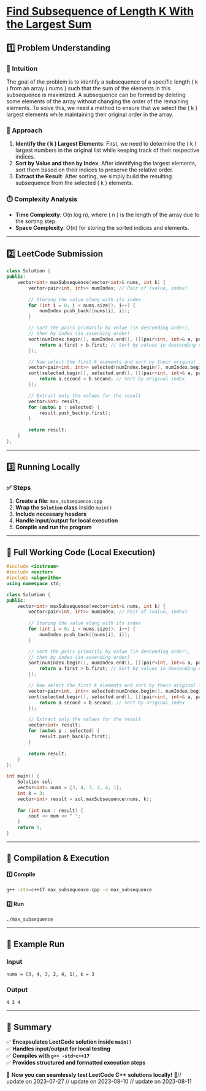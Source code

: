 # **[Find Subsequence of Length K With the Largest Sum](https://leetcode.com/problems/find-subsequence-of-length-k-with-the-largest-sum/description/)**  

## **1️⃣ Problem Understanding**  
### **📌 Intuition**  
The goal of the problem is to identify a subsequence of a specific length \( k \) from an array \( nums \) such that the sum of the elements in this subsequence is maximized. A subsequence can be formed by deleting some elements of the array without changing the order of the remaining elements. To solve this, we need a method to ensure that we select the \( k \) largest elements while maintaining their original order in the array.

### **🚀 Approach**  
1. **Identify the \( k \) Largest Elements**: First, we need to determine the \( k \) largest numbers in the original list while keeping track of their respective indices.
2. **Sort by Value and then by Index**: After identifying the largest elements, sort them based on their indices to preserve the relative order.
3. **Extract the Result**: After sorting, we simply build the resulting subsequence from the selected \( k \) elements.

### **⏱️ Complexity Analysis**  
- **Time Complexity**: O(n log n), where \( n \) is the length of the array due to the sorting step.
- **Space Complexity**: O(n) for storing the sorted indices and elements.

---  

## **2️⃣ LeetCode Submission**  
```cpp
class Solution {
public:
    vector<int> maxSubsequence(vector<int>& nums, int k) {
        vector<pair<int, int>> numIndex; // Pair of (value, index)
        
        // Storing the value along with its index
        for (int i = 0; i < nums.size(); i++) {
            numIndex.push_back({nums[i], i});
        }

        // Sort the pairs primarily by value (in descending order), 
        // then by index (in ascending order)
        sort(numIndex.begin(), numIndex.end(), [](pair<int, int>& a, pair<int, int>& b) {
            return a.first > b.first; // Sort by values in descending order
        });

        // Now select the first k elements and sort by their original index
        vector<pair<int, int>> selected(numIndex.begin(), numIndex.begin() + k);
        sort(selected.begin(), selected.end(), [](pair<int, int>& a, pair<int, int>& b) {
            return a.second < b.second; // Sort by original index
        });

        // Extract only the values for the result
        vector<int> result;
        for (auto& p : selected) {
            result.push_back(p.first);
        }
        
        return result;
    }
};  
```  

---  

## **3️⃣ Running Locally**  
### **✅ Steps**  
1. **Create a file**: `max_subsequence.cpp`  
2. **Wrap the `Solution` class** inside `main()`  
3. **Include necessary headers**  
4. **Handle input/output for local execution**  
5. **Compile and run the program**  

---  

## **📝 Full Working Code (Local Execution)**  
```cpp
#include <iostream>
#include <vector>
#include <algorithm>
using namespace std;

class Solution {
public:
    vector<int> maxSubsequence(vector<int>& nums, int k) {
        vector<pair<int, int>> numIndex; // Pair of (value, index)
        
        // Storing the value along with its index
        for (int i = 0; i < nums.size(); i++) {
            numIndex.push_back({nums[i], i});
        }

        // Sort the pairs primarily by value (in descending order), 
        // then by index (in ascending order)
        sort(numIndex.begin(), numIndex.end(), [](pair<int, int>& a, pair<int, int>& b) {
            return a.first > b.first; // Sort by values in descending order
        });

        // Now select the first k elements and sort by their original index
        vector<pair<int, int>> selected(numIndex.begin(), numIndex.begin() + k);
        sort(selected.begin(), selected.end(), [](pair<int, int>& a, pair<int, int>& b) {
            return a.second < b.second; // Sort by original index
        });

        // Extract only the values for the result
        vector<int> result;
        for (auto& p : selected) {
            result.push_back(p.first);
        }
        
        return result;
    }
};

int main() {
    Solution sol;
    vector<int> nums = {3, 4, 3, 2, 4, 1};
    int k = 3;
    vector<int> result = sol.maxSubsequence(nums, k);
    
    for (int num : result) {
        cout << num << " ";
    }
    return 0;
}
```  

---  

## **🔧 Compilation & Execution**  
#### **1️⃣ Compile**  
```bash
g++ -std=c++17 max_subsequence.cpp -o max_subsequence
```  

#### **2️⃣ Run**  
```bash
./max_subsequence
```  

---  

## **🎯 Example Run**  
### **Input**  
```
nums = [3, 4, 3, 2, 4, 1], k = 3
```  
### **Output**  
```
4 3 4 
```  

---  

## **📌 Summary**  
✅ **Encapsulates LeetCode solution inside `main()`**  
✅ **Handles input/output for local testing**  
✅ **Compiles with `g++ -std=c++17`**  
✅ **Provides structured and formatted execution steps**  

🚀 **Now you can seamlessly test LeetCode C++ solutions locally!** 🚀// update on 2023-07-27
// update on 2023-08-10
// update on 2023-08-11
